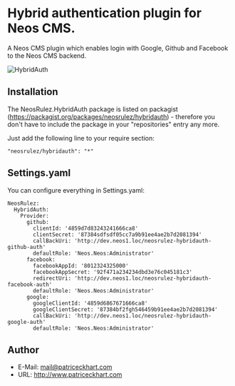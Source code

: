 # Hybrid authentication plugin for Neos CMS.

A Neos CMS plugin which enables login with Google, Github and Facebook to the Neos CMS backend.

![HybridAuth](https://raw.githubusercontent.com/patriceckhart/NeosRulez.HybridAuth/master/HybridAuth.png)

## Installation

The NeosRulez.HybridAuth package is listed on packagist (https://packagist.org/packages/neosrulez/hybridauth) - therefore you don't have to include the package in your "repositories" entry any more.

Just add the following line to your require section:

```
"neosrulez/hybridauth": "*"
```

## Settings.yaml

You can configure everything in Settings.yaml:

```
NeosRulez:
  HybridAuth:
    Provider:
      github:
        clientId: '4859d7d83243241666ca8'
        clientSecret: '87384sdfsdf05cc7a9b91ee4ae2b7d2081394'
        callBackUri: 'http://dev.neos1.loc/neosrulez-hybridauth-github-auth'
        defaultRole: 'Neos.Neos:Administrator'
      facebook:
        facebookAppId: '8012324325000'
        facebookAppSecret: '92f471a234234dbd3e76c045181c3'
        redirectUri: 'http://dev.neos1.loc/neosrulez-hybridauth-facebook-auth'
        defaultRole: 'Neos.Neos:Administrator'
      google:
        googleClientId: '4859d6867671666ca8'
        googleClientSecret: '87384bf2fgh546459b91ee4ae2b7d2081394'
        callBackUri: 'http://dev.neos1.loc/neosrulez-hybridauth-google-auth'
        defaultRole: 'Neos.Neos:Administrator'
```

## Author

* E-Mail: mail@patriceckhart.com
* URL: http://www.patriceckhart.com
